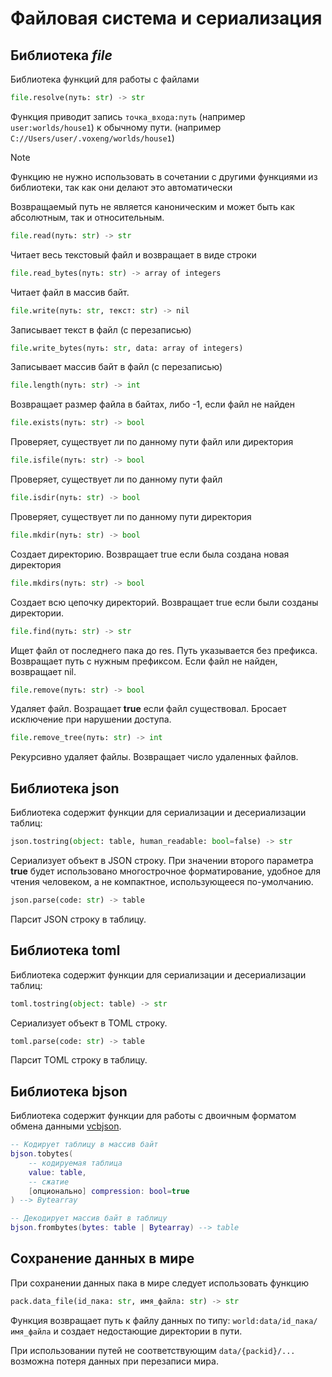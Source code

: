 # Файловая система и сериализация

## Библиотека *file*

Библиотека функций для работы с файлами

```python
file.resolve(путь: str) -> str
```

Функция приводит запись `точка_входа:путь` (например `user:worlds/house1`) к обычному пути. (например `C://Users/user/.voxeng/worlds/house1`)

> [!NOTE]
> Функцию не нужно использовать в сочетании с другими функциями из библиотеки, так как они делают это автоматически

Возвращаемый путь не является каноническим и может быть как абсолютным, так и относительным.

```python
file.read(путь: str) -> str
```

Читает весь текстовый файл и возвращает в виде строки

```python
file.read_bytes(путь: str) -> array of integers
```

Читает файл в массив байт.

```python
file.write(путь: str, текст: str) -> nil
```

Записывает текст в файл (с перезаписью)

```python
file.write_bytes(путь: str, data: array of integers)
```

Записывает массив байт в файл (с перезаписью)

```python
file.length(путь: str) -> int
```

Возвращает размер файла в байтах, либо -1, если файл не найден

```python
file.exists(путь: str) -> bool
```

Проверяет, существует ли по данному пути файл или директория

```python
file.isfile(путь: str) -> bool
```

Проверяет, существует ли по данному пути файл

```python
file.isdir(путь: str) -> bool
```

Проверяет, существует ли по данному пути директория

```python
file.mkdir(путь: str) -> bool
```

Создает директорию. Возвращает true если была создана новая директория

```python
file.mkdirs(путь: str) -> bool
```

Создает всю цепочку директорий. Возвращает true если были созданы директории.

```python
file.find(путь: str) -> str
```

Ищет файл от последнего пака до res. Путь указывается без префикса. Возвращает путь с нужным префиксом. Если файл не найден, возвращает nil.

```python
file.remove(путь: str) -> bool
```

Удаляет файл. Возращает **true** если файл существовал. Бросает исключение при нарушении доступа.

```python
file.remove_tree(путь: str) -> int
```

Рекурсивно удаляет файлы. Возвращает число удаленных файлов.

## Библиотека json

Библиотека содержит функции для сериализации и десериализации таблиц:

```python
json.tostring(object: table, human_readable: bool=false) -> str
```

Сериализует объект в JSON строку. При значении второго параметра **true** будет использовано многострочное форматирование, удобное для чтения человеком, а не компактное, использующееся по-умолчанию.

```python
json.parse(code: str) -> table
```

Парсит JSON строку в таблицу.

## Библиотека toml

Библиотека содержит функции для сериализации и десериализации таблиц:

```python
toml.tostring(object: table) -> str
```

Сериализует объект в TOML строку.

```python
toml.parse(code: str) -> table
```

Парсит TOML строку в таблицу.

## Библиотека bjson

Библиотека содержит функции для работы с двоичным форматом обмена данными [vcbjson](../../specs/binary_json_spec.md).

```lua
-- Кодирует таблицу в массив байт
bjson.tobytes(
    -- кодируемая таблица
    value: table, 
    -- сжатие
    [опционально] compression: bool=true
) --> Bytearray

-- Декодирует массив байт в таблицу
bjson.frombytes(bytes: table | Bytearray) --> table
```

## Сохранение данных в мире

При сохранении данных пака в мире следует использовать функцию  
```python
pack.data_file(id_пака: str, имя_файла: str) -> str
```

Функция возвращает путь к файлу данных по типу: `world:data/id_пака/имя_файла`
и создает недостающие директории в пути.

При использовании путей не соответствующим `data/{packid}/...` возможна потеря данных при перезаписи мира.
